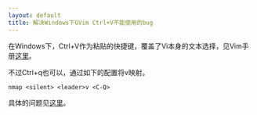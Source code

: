 ```yaml
---
layout: default
title: 解决Windows下GVim Ctrl+V不能使用的bug
---
```


在Windows下，Ctrl+V作为粘贴的快捷键，覆盖了Vi本身的文本选择，见Vim手册[这里](http://vimdoc.sourceforge.net/htmldoc/visual.html)。

不过Ctrl+q也可以，通过如下的配置将v映射。

`nmap <silent> <leader>v <C-Q>`

具体的问题见[这里](http://stackoverflow.com/questions/426896/vim-ctrl-v-conflict-with-windows-paste)。
